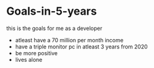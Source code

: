 # Goals-in-5-years
this is the goals for me as a developer

- atleast have a 70 million per month income
- have a triple monitor pc in atleast 3 years from 2020
- be more positive
- lives alone
